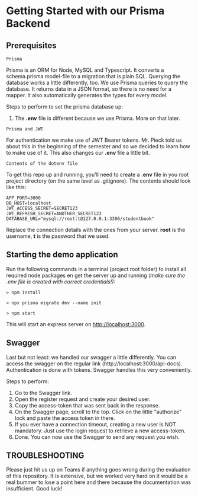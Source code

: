 # Getting Started with our Prisma Backend

## **Prerequisites**

`Prisma`

Prisma is an ORM for Node, MySQL and Typescript. It converts a schema.prisma model-file to a migration that is plain SQL. Querying the database works a little differently, too.
We use Prisma queries to query the database. It returns data in a JSON format, so there is no need for a mapper. It also automatically generates the types for every model.

Steps to perform to set the prisma database up:

1. The **.env** file is different because we use Prisma. More on that later.


`Prisma and JWT`

For authentication we make use of JWT Bearer tokens. Mr. Pieck told us about this in the beginning of the semester and so we decided to learn how to make use of it. This also changes our **.env** file a little bit.

`Contents of the dotenv file`

To get this repo up and running, you'll need to create a **.env** file in you root project directory (on the same level as .gitignore). The contents should look like this:

```
APP_PORT=3000
DB_HOST=localhost
JWT_ACCESS_SECRET=SECRET123
JWT_REFRESH_SECRET=ANOTHER_SECRET123
DATABASE_URL="mysql://root:t@127.0.0.1:3306/studentbook"
```

Replace the connection details with the ones from your server. **root** is the username, **t** is the password that we used.

## **Starting the demo application**

Run the following commands in a terminal (project root folder) to install all required node packages en get the server up and running 
*(make sure the .env file is created with correct credentials!):*

```
> npm install

> npx prisma migrate dev --name init

> npm start
```

This will start an express server on [http://localhost:3000](http://localhost:3000).


## **Swagger**

Last but not least: we handled our swagger a little differently.
You can access the swagger on the regular link (http://localhost:3000/api-docs). 
Authentication is done with tokens. Swagger handles this very conveniently.

Steps to perform:

1. Go to the Swagger link.
2. Open the register request and create your desired user.
3. Copy the access-token that was sent back in the response.
4. On the Swagger page, scroll to the top. Click on the little "authorize" lock and paste the access token in there.
5. If you ever have a connection timeout, creating a new user is NOT mandatory. Just use the login request to retrieve a new access-token.
6. Done. You can now use the Swagger to send any request you wish.


## **TROUBLESHOOTING**

Please just hit us up on Teams if anything goes wrong during the evaluation of this repository.
It is extensive, but we worked very hard on it would be a real bummer to lose a point here and there because the documentation was insufficient. Good luck!
